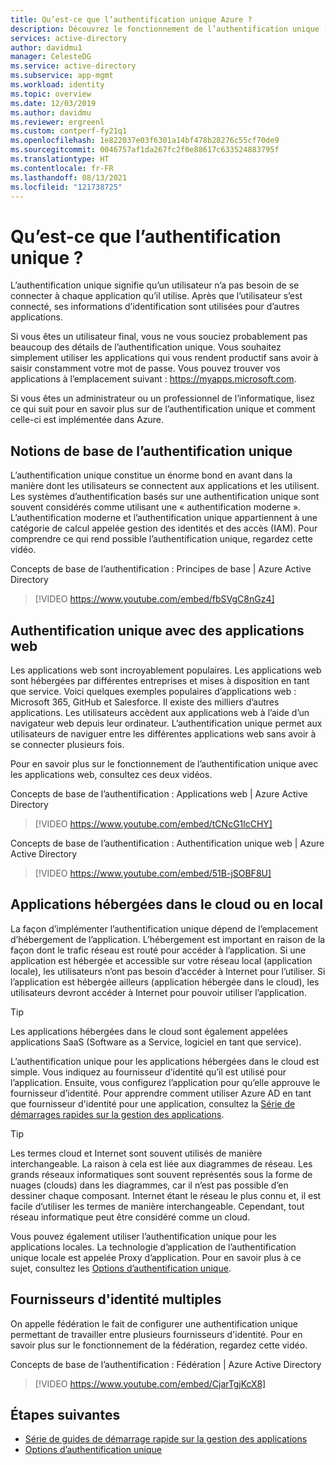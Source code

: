```yaml
---
title: Qu’est-ce que l’authentification unique Azure ?
description: Découvrez le fonctionnement de l’authentification unique (SSO) avec Azure Active Directory. Utilisez l’authentification unique afin d’éviter aux utilisateurs de mémoriser les mots de passe de toutes les applications. Utilisez également l’authentification unique pour simplifier l’administration de la gestion des comptes.
services: active-directory
author: davidmu1
manager: CelesteDG
ms.service: active-directory
ms.subservice: app-mgmt
ms.workload: identity
ms.topic: overview
ms.date: 12/03/2019
ms.author: davidmu
ms.reviewer: ergreenl
ms.custom: contperf-fy21q1
ms.openlocfilehash: 1e822037e03f6301a14bf478b28276c55cf70de9
ms.sourcegitcommit: 0046757af1da267fc2f0e88617c633524883795f
ms.translationtype: HT
ms.contentlocale: fr-FR
ms.lasthandoff: 08/13/2021
ms.locfileid: "121738725"
---
```

# <a name="what-is-single-sign-on-sso"></a>Qu’est-ce que l’authentification unique ?

L’authentification unique signifie qu’un utilisateur n’a pas besoin de se connecter à chaque application qu’il utilise. Après que l’utilisateur s’est connecté, ses informations d’identification sont utilisées pour d’autres applications.

Si vous êtes un utilisateur final, vous ne vous souciez probablement pas beaucoup des détails de l’authentification unique. Vous souhaitez simplement utiliser les applications qui vous rendent productif sans avoir à saisir constamment votre mot de passe. Vous pouvez trouver vos applications à l’emplacement suivant : <https://myapps.microsoft.com>.

Si vous êtes un administrateur ou un professionnel de l’informatique, lisez ce qui suit pour en savoir plus sur de l’authentification unique et comment celle-ci est implémentée dans Azure.

## <a name="single-sign-on-basics"></a>Notions de base de l’authentification unique

L’authentification unique constitue un énorme bond en avant dans la manière dont les utilisateurs se connectent aux applications et les utilisent. Les systèmes d’authentification basés sur une authentification unique sont souvent considérés comme utilisant une « authentification moderne ». L’authentification moderne et l’authentification unique appartiennent à une catégorie de calcul appelée gestion des identités et des accès (IAM). Pour comprendre ce qui rend possible l’authentification unique, regardez cette vidéo.

Concepts de base de l’authentification : Principes de base | Azure Active Directory

> [!VIDEO https://www.youtube.com/embed/fbSVgC8nGz4]

## <a name="single-sign-on-with-web-applications"></a>Authentification unique avec des applications web

Les applications web sont incroyablement populaires. Les applications web sont hébergées par différentes entreprises et mises à disposition en tant que service. Voici quelques exemples populaires d’applications web : Microsoft 365, GitHub et Salesforce. Il existe des milliers d’autres applications. Les utilisateurs accèdent aux applications web à l’aide d’un navigateur web depuis leur ordinateur. L’authentification unique permet aux utilisateurs de naviguer entre les différentes applications web sans avoir à se connecter plusieurs fois.

Pour en savoir plus sur le fonctionnement de l’authentification unique avec les applications web, consultez ces deux vidéos.

Concepts de base de l’authentification : Applications web | Azure Active Directory

> [!VIDEO https://www.youtube.com/embed/tCNcG1lcCHY]

Concepts de base de l’authentification : Authentification unique web | Azure Active Directory

> [!VIDEO https://www.youtube.com/embed/51B-jSOBF8U]

## <a name="cloud-versus-on-premises-hosted-apps"></a>Applications hébergées dans le cloud ou en local

La façon d’implémenter l’authentification unique dépend de l’emplacement d’hébergement de l’application. L’hébergement est important en raison de la façon dont le trafic réseau est routé pour accéder à l’application. Si une application est hébergée et accessible sur votre réseau local (application locale), les utilisateurs n’ont pas besoin d’accéder à Internet pour l’utiliser. Si l’application est hébergée ailleurs (application hébergée dans le cloud), les utilisateurs devront accéder à Internet pour pouvoir utiliser l’application.

> [!TIP]
> Les applications hébergées dans le cloud sont également appelées applications SaaS (Software as a Service, logiciel en tant que service).

L’authentification unique pour les applications hébergées dans le cloud est simple. Vous indiquez au fournisseur d’identité qu’il est utilisé pour l’application. Ensuite, vous configurez l’application pour qu’elle approuve le fournisseur d’identité. Pour apprendre comment utiliser Azure AD en tant que fournisseur d'identité pour une application, consultez la [Série de démarrages rapides sur la gestion des applications](add-application-portal.md).

> [!TIP]
> Les termes cloud et Internet sont souvent utilisés de manière interchangeable. La raison à cela est liée aux diagrammes de réseau. Les grands réseaux informatiques sont souvent représentés sous la forme de nuages (clouds) dans les diagrammes, car il n’est pas possible d’en dessiner chaque composant. Internet étant le réseau le plus connu et, il est facile d’utiliser les termes de manière interchangeable. Cependant, tout réseau informatique peut être considéré comme un cloud.

Vous pouvez également utiliser l’authentification unique pour les applications locales. La technologie d’application de l’authentification unique locale est appelée Proxy d’application. Pour en savoir plus à ce sujet, consultez les [Options d’authentification unique](sso-options.md).

## <a name="multiple-identity-providers"></a>Fournisseurs d'identité multiples

On appelle fédération le fait de configurer une authentification unique permettant de travailler entre plusieurs fournisseurs d'identité. Pour en savoir plus sur le fonctionnement de la fédération, regardez cette vidéo.

Concepts de base de l’authentification : Fédération | Azure Active Directory

> [!VIDEO https://www.youtube.com/embed/CjarTgjKcX8]

## <a name="next-steps"></a>Étapes suivantes

* [Série de guides de démarrage rapide sur la gestion des applications](view-applications-portal.md)
* [Options d’authentification unique](sso-options.md)
